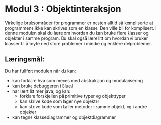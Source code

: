 # Modul 3 : Objektinteraksjon

Virkelige bruksområder for programmer er nesten alltid så kompliserte at programmene ikke kan skrives som en klasse. Den ville bli for komplisert. I denne modulen skal du lære om hvordan du kan bruke flere klasser og objekter i samme program. Du skal også lære litt om hvordan vi bruker klasser til å bryte ned store problemer i mindre og enklere delproblemer.


## Læringsmål:
Du har fullført modulen når du kan:
- kan forklare hva som menes med abstraksjon og modularisering
- kan bruke debuggeren i BlueJ
- har lært litt mer java, og kan:
    - forklare forskjellen på primitive typer og objekttyper
    - kan skrive kode som lager nye objekter
    - kan skrive kode som kaller metoder i samme objekt, og i andre objekter
- kan tegne klassediagrammer og objektdiagrammer

